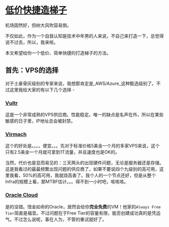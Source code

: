 # [低价快捷造梯子](https://github.com/gnimg/gitblog/issues/22)

机场固然好，但树大风吹容易倒。

不仅如此，作为一个自我认知是技术中年男的人来说，不自己来打造一下，总觉得说不过去，所以，我来啦。

本文希望给你一个低价、简单快捷的打造梯子的方法。

## 首先：VPS的选择

对于土豪骨灰级别的专家来说，我想那肯定是_AWS/Azure_这种甄选级别了。不过这里我给大家的有以下几个选择 - 

### [Vultr](https://www.vultr.com/?ref=8744961)

这是一个非常成熟的VPS供应商。性能稳定。唯一的缺点是名声在外，所以在某些敏感的日子里，IP地址总会被封禁。

### [Virmach](https://www.virmach.com)

这个的好处是。。。。便宜。。。先对于标准价格5美金一个月的多家VPS来说，这个只有2.5美金一个月就可拿到1T流量，并且速度也是OK的。

当然，代价也是显而易见的：三天两头的出现硬件问题，无论是服务器还是存储。这是我看过的最最频繁出现问题的供应商了，如果不要说四个九级别的高可用，这里我看，50%的高可用，我就烧高香了。我个人的一个节点还好，但是从整个Infra的规模上看，那MTBF估计。。。得不到一小时吧，咳咳咳。

### [Oracle Cloud](https://cloud.oracle.com)

是的没错。惜金如命的Oracle，居然会给你**完全免费**的VM！他家的`Always Free Tier`简直是福音。不过问题在于Free Tier的容量有限，能否创建成功真的是凭运气。不过怎么说呢，事在人为，不管的重试就好了。
